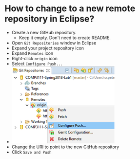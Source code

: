# How to change to a new remote repository in Eclipse?

- Create a new GitHub repository. 
  - Keep it empty. Don't need to create README.
- Open `Git Repositories` window in Eclipse
- Expand your project repository icon 
- Expand `Remotes` icon 
- Right-click `origin` icon
- Select `Configure Push...`
- ![Screenshot](git_screen.png) 
- Change the URI to point to the new GitHub repository
- Click `Save and Push`